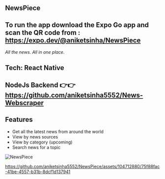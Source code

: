 ## NewsPiece
## To run the app download the Expo Go app and scan the QR code from : https://expo.dev/@aniketsinha/NewsPiece
*All the news. All in one place.*

## Tech: React Native

## NodeJs Backend 👉👉 https://github.com/aniketsinha5552/News-Webscraper

## Features
- Get all the latest news from around the world
- View by news sources
- View by category (upcoming)
- Search news for a topic

![NewsPiece](https://github.com/aniketsinha5552/NewsPiece/assets/104712880/de13807b-e885-419f-b173-e9c7bf7d4c52)


https://github.com/aniketsinha5552/NewsPiece/assets/104712880/75f88fac-41be-4557-b31b-8dcf1d137941




